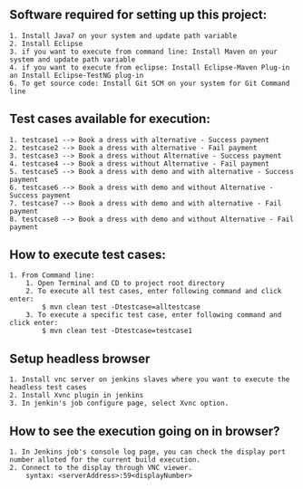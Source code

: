 ## Software required for setting up this project:
	1. Install Java7 on your system and update path variable
	2. Install Eclipse 
	3. if you want to execute from command line: Install Maven on your system and update path variable
	4. if you want to execute from eclipse: Install Eclipse-Maven Plug-in an Install Eclipse-TestNG plug-in
	6. To get source code: Install Git SCM on your system for Git Command line
	
## Test cases available for execution:
	1. testcase1 --> Book a dress with alternative - Success payment
	2. testcase2 --> Book a dress with alternative - Fail payment
	3. testcase3 --> Book a dress without Alternative - Success payment
	4. testcase4 --> Book a dress without Alternative - Fail payment
	5. testcase5 --> Book a dress with demo and with alternative - Success payment
	6. testcase6 --> Book a dress with demo and without Alternative - Success payment
	7. testcase7 --> Book a dress with demo and with alternative - Fail payment
	8. testcase8 --> Book a dress with demo and without Alternative - Fail payment

## How to execute test cases:
	1. From Command line:
		1. Open Terminal and CD to project root directory
		2. To execute all test cases, enter following command and click enter:
			$ mvn clean test -Dtestcase=alltestcase
		3. To execute a specific test case, enter following command and click enter:
			$ mvn clean test -Dtestcase=testcase1
			
## Setup headless browser
	1. Install vnc server on jenkins slaves where you want to execute the headless test cases
	2. Install Xvnc plugin in jenkins
	3. In jenkin's job configure page, select Xvnc option.

## How to see the execution going on in browser?
	1. In Jenkins job's console log page, you can check the display port number alloted for the current build execution.
	2. Connect to the display through VNC viewer.
		syntax: <serverAddress>:59<displayNumber>
